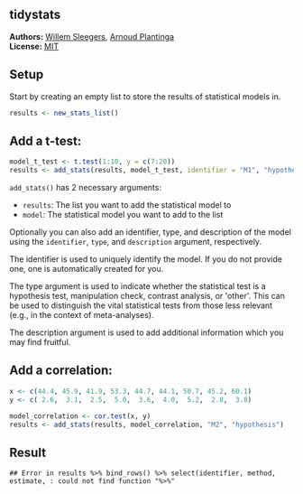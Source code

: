 <!-- README.md is generated from README.Rmd. Please edit that file -->

tidystats
---------------

**Authors:** [Willem Sleegers](http://willemsleegers.com/), [Arnoud Plantinga](http://www.arnoudplantinga.nl/)<br/>
**License:** [MIT](https://opensource.org/licenses/MIT)

## Setup



Start by creating an empty list to store the results of statistical models in.


```r
results <- new_stats_list()
```

## Add a t-test:


```r
model_t_test <- t.test(1:10, y = c(7:20))
results <- add_stats(results, model_t_test, identifier = "M1", "hypothesis")
```

`add_stats()` has 2 necessary arguments:

- `results`: The list you want to add the statistical model to
- `model`: The statistical model you want to add to the list

Optionally you can also add an identifier, type, and description of the model using the `identifier`, `type`, and `description` argument, respectively. 

The identifier is used to uniquely identify the model. If you do not provide one, one is automatically created for you. 

The type argument is used to indicate whether the statistical test is a hypothesis test, manipulation check, contrast analysis, or 'other'. This can be used to distinguish the vital statistical tests from those less relevant (e.g., in the context of meta-analyses).

The description argument is used to add additional information which you may find fruitful.

## Add a correlation:


```r
x <- c(44.4, 45.9, 41.9, 53.3, 44.7, 44.1, 50.7, 45.2, 60.1)
y <- c( 2.6,  3.1,  2.5,  5.0,  3.6,  4.0,  5.2,  2.8,  3.8)

model_correlation <- cor.test(x, y)
results <- add_stats(results, model_correlation, "M2", "hypothesis")
```

## Result


```
## Error in results %>% bind_rows() %>% select(identifier, method, estimate, : could not find function "%>%"
```
